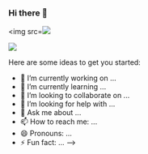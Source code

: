 ### Hi there 👋

<img src=<img src="https://s12.gifyu.com/images/SckGo.gif"/>

<div>
  <a href="https://t.me/yubadurgov">
    <img src="https://img.shields.io/badge/my telegram-blue?logo=telegram&logoColor=white&style=for-the-badge"/>
  </a>
</div>

Here are some ideas to get you started:

- 🔭 I’m currently working on ...
- 🌱 I’m currently learning ...
- 👯 I’m looking to collaborate on ...
- 🤔 I’m looking for help with ...
- 💬 Ask me about ...
- 📫 How to reach me: ...
- 😄 Pronouns: ...
- ⚡ Fun fact: ...
-->
